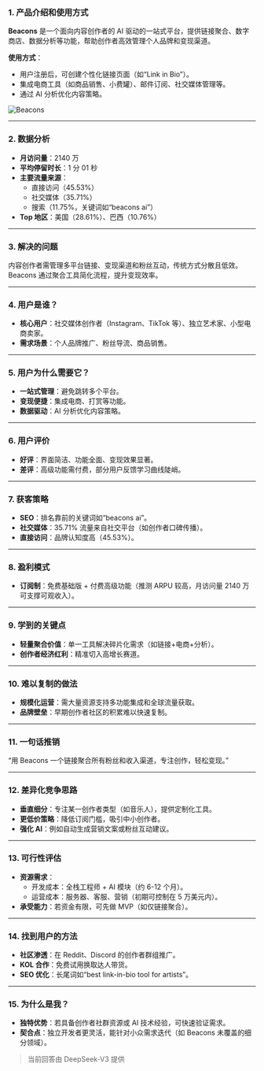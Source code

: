 ### 1. 产品介绍和使用方式  
**Beacons** 是一个面向内容创作者的 AI 驱动的一站式平台，提供链接聚合、数字商店、数据分析等功能，帮助创作者高效管理个人品牌和变现渠道。  

**使用方式**：  
- 用户注册后，可创建个性化链接页面（如“Link in Bio”）。  
- 集成电商工具（如商品销售、小费罐）、邮件订阅、社交媒体管理等。  
- 通过 AI 分析优化内容策略。  

![Beacons](https://cdn-images.toolify.ai/169909908399997900.jpg)  

---  
### 2. 数据分析  
- **月访问量**：2140 万  
- **平均停留时长**：1 分 01 秒  
- **主要流量来源**：  
  - 直接访问（45.53%）  
  - 社交媒体（35.71%）  
  - 搜索（11.75%，关键词如“beacons ai”）  
- **Top 地区**：美国（28.61%）、巴西（10.76%）  

---  
### 3. 解决的问题  
内容创作者需管理多平台链接、变现渠道和粉丝互动，传统方式分散且低效。Beacons 通过聚合工具简化流程，提升变现效率。  

---  
### 4. 用户是谁？  
- **核心用户**：社交媒体创作者（Instagram、TikTok 等）、独立艺术家、小型电商卖家。  
- **需求场景**：个人品牌推广、粉丝导流、商品销售。  

---  
### 5. 用户为什么需要它？  
- **一站式管理**：避免跳转多个平台。  
- **变现便捷**：集成电商、打赏等功能。  
- **数据驱动**：AI 分析优化内容策略。  

---  
### 6. 用户评价  
- **好评**：界面简洁、功能全面、变现效果显著。  
- **差评**：高级功能需付费，部分用户反馈学习曲线陡峭。  

---  
### 7. 获客策略  
- **SEO**：排名靠前的关键词如“beacons ai”。  
- **社交媒体**：35.71% 流量来自社交平台（如创作者口碑传播）。  
- **直接访问**：品牌认知度高（45.53%）。  

---  
### 8. 盈利模式  
- **订阅制**：免费基础版 + 付费高级功能（推测 ARPU 较高，月访问量 2140 万可支撑可观收入）。  

---  
### 9. 学到的关键点  
- **轻量聚合价值**：单一工具解决碎片化需求（如链接+电商+分析）。  
- **创作者经济红利**：精准切入高增长赛道。  

---  
### 10. 难以复制的做法  
- **规模化运营**：需大量资源支持多功能集成和全球流量获取。  
- **品牌壁垒**：早期创作者社区的积累难以快速复制。  

---  
### 11. 一句话推销  
“用 Beacons 一个链接聚合所有粉丝和收入渠道，专注创作，轻松变现。”  

---  
### 12. 差异化竞争思路  
- **垂直细分**：专注某一创作者类型（如音乐人），提供定制化工具。  
- **更低价策略**：降低订阅门槛，吸引中小创作者。  
- **强化 AI**：例如自动生成营销文案或粉丝互动建议。  

---  
### 13. 可行性评估  
- **资源需求**：  
  - 开发成本：全栈工程师 + AI 模块（约 6-12 个月）。  
  - 运营成本：服务器、客服、营销（初期可控制在 5 万美元内）。  
- **承受能力**：若资金有限，可先做 MVP（如仅链接聚合）。  

---  
### 14. 找到用户的方法  
- **社区渗透**：在 Reddit、Discord 的创作者群组推广。  
- **KOL 合作**：免费试用换取达人带货。  
- **SEO 优化**：长尾词如“best link-in-bio tool for artists”。  

---  
### 15. 为什么是我？  
- **独特优势**：若具备创作者社群资源或 AI 技术经验，可快速验证需求。  
- **契合点**：独立开发者更灵活，能针对小众需求迭代（如 Beacons 未覆盖的细分领域）。  

> 当前回答由 DeepSeek-V3 提供